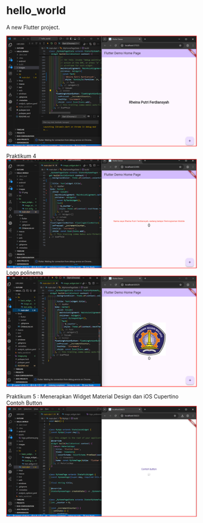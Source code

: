 # hello_world

A new Flutter project.

![Screenshot hello_world](images/01.png)

Praktikum 4
![Screenshot hello_world](images/02.png)
Logo polinema
![Screenshot hello_world](images/03.png)


Praktikum 5 : Menerapkan Widget Material Design dan iOS Cupertino
Contoh Button
![Screenshot hello_world](images/04.png)
